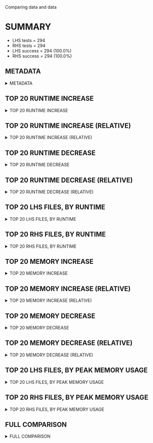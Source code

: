 Comparing data and data


# SUMMARY
- LHS tests = 294
- RHS tests = 294
- LHS success = 294  (100.0%)
- RHS success = 294  (100.0%)


## METADATA

<details><summary>METADATA</summary>

# LHS
<pre>
Ramon benchmark for Z3
-
Job description: 
Job tag: rings_with_z3-4.14.0
Runner: lev-ripper
Z3 repo: Z3Prover/z3
Z3 commit: 3c47fd96cf5645d0c42b2c819d9e9a84380aa721
Z3 branch: 
Z3 options: "-T:600 -st"
Z3 inputs: inputs/rings
Z3 commit message: bump timeout for jobs

Signed-off-by: Nikolaj Bjorner <nbjorner@microsoft.com>

</pre>
# RHS
<pre>
Ramon benchmark for Z3
-
Job description: 
Job tag: rings_with_z3-4.14.0
Runner: lev-ripper
Z3 repo: Z3Prover/z3
Z3 commit: 3c47fd96cf5645d0c42b2c819d9e9a84380aa721
Z3 branch: 
Z3 options: "-T:600 -st"
Z3 inputs: inputs/rings
Z3 commit message: bump timeout for jobs

Signed-off-by: Nikolaj Bjorner <nbjorner@microsoft.com>

</pre>
</details>


## TOP 20 RUNTIME INCREASE

<details><summary>TOP 20 RUNTIME INCREASE</summary>

|FILE                                                                                        |TIME_L     |TIME_R     |DIFF(s)    |DIFF(%)|
|-------------|-------------:|-------------:|--------------:|------------:|
|ring_2exp10_3vars_0ite_unsat.smt2                                                           |   0.036s  |   0.036s  |   0.000s  | 0.0%|
|ring_2exp10_3vars_1ite_unsat.smt2                                                           |   0.057s  |   0.057s  |   0.000s  | 0.0%|
|ring_2exp10_3vars_2ite_unsat.smt2                                                           |   0.042s  |   0.042s  |   0.000s  | 0.0%|
|ring_2exp10_4vars_0ite_unsat.smt2                                                           |   0.041s  |   0.041s  |   0.000s  | 0.0%|
|ring_2exp10_4vars_1ite_unsat.smt2                                                           |   0.935s  |   0.935s  |   0.000s  | 0.0%|
|ring_2exp10_4vars_2ite_unsat.smt2                                                           |   0.829s  |   0.829s  |   0.000s  | 0.0%|
|ring_2exp10_4vars_3ite_unsat.smt2                                                           |   0.794s  |   0.794s  |   0.000s  | 0.0%|
|ring_2exp10_5vars_0ite_unsat.smt2                                                           |   0.048s  |   0.048s  |   0.000s  | 0.0%|
|ring_2exp10_5vars_1ite_unsat.smt2                                                           | 300.888s  | 300.888s  |   0.000s  | 0.0%|
|ring_2exp10_5vars_2ite_unsat.smt2                                                           | 261.753s  | 261.753s  |   0.000s  | 0.0%|
|ring_2exp10_5vars_3ite_unsat.smt2                                                           | 599.209s  | 599.209s  |   0.000s  | 0.0%|
|ring_2exp10_5vars_4ite_unsat.smt2                                                           | 128.815s  | 128.815s  |   0.000s  | 0.0%|
|ring_2exp10_6vars_0ite_unsat.smt2                                                           |   0.046s  |   0.046s  |   0.000s  | 0.0%|
|ring_2exp10_6vars_1ite_unsat.smt2                                                           | 599.921s  | 599.921s  |   0.000s  | 0.0%|
|ring_2exp10_6vars_2ite_unsat.smt2                                                           | 599.927s  | 599.927s  |   0.000s  | 0.0%|
|ring_2exp10_6vars_3ite_unsat.smt2                                                           | 599.963s  | 599.963s  |   0.000s  | 0.0%|
|ring_2exp10_6vars_4ite_unsat.smt2                                                           | 599.733s  | 599.733s  |   0.000s  | 0.0%|
|ring_2exp10_6vars_5ite_unsat.smt2                                                           | 599.963s  | 599.963s  |   0.000s  | 0.0%|
|ring_2exp10_7vars_0ite_unsat.smt2                                                           |   0.058s  |   0.058s  |   0.000s  | 0.0%|
|ring_2exp10_7vars_1ite_unsat.smt2                                                           | 599.794s  | 599.794s  |   0.000s  | 0.0%|
</details>


## TOP 20 RUNTIME INCREASE (RELATIVE)

<details><summary>TOP 20 RUNTIME INCREASE (RELATIVE)</summary>

|FILE                                                                                        |TIME_L     |TIME_R     |DIFF(s)    |DIFF(%)|
|-------------|-------------:|-------------:|--------------:|------------:|
|ring_2exp10_3vars_0ite_unsat.smt2                                                           |   0.036s  |   0.036s  |   0.000s  | 0.0%|
|ring_2exp10_3vars_1ite_unsat.smt2                                                           |   0.057s  |   0.057s  |   0.000s  | 0.0%|
|ring_2exp10_3vars_2ite_unsat.smt2                                                           |   0.042s  |   0.042s  |   0.000s  | 0.0%|
|ring_2exp10_4vars_0ite_unsat.smt2                                                           |   0.041s  |   0.041s  |   0.000s  | 0.0%|
|ring_2exp10_4vars_1ite_unsat.smt2                                                           |   0.935s  |   0.935s  |   0.000s  | 0.0%|
|ring_2exp10_4vars_2ite_unsat.smt2                                                           |   0.829s  |   0.829s  |   0.000s  | 0.0%|
|ring_2exp10_4vars_3ite_unsat.smt2                                                           |   0.794s  |   0.794s  |   0.000s  | 0.0%|
|ring_2exp10_5vars_0ite_unsat.smt2                                                           |   0.048s  |   0.048s  |   0.000s  | 0.0%|
|ring_2exp10_5vars_1ite_unsat.smt2                                                           | 300.888s  | 300.888s  |   0.000s  | 0.0%|
|ring_2exp10_5vars_2ite_unsat.smt2                                                           | 261.753s  | 261.753s  |   0.000s  | 0.0%|
|ring_2exp10_5vars_3ite_unsat.smt2                                                           | 599.209s  | 599.209s  |   0.000s  | 0.0%|
|ring_2exp10_5vars_4ite_unsat.smt2                                                           | 128.815s  | 128.815s  |   0.000s  | 0.0%|
|ring_2exp10_6vars_0ite_unsat.smt2                                                           |   0.046s  |   0.046s  |   0.000s  | 0.0%|
|ring_2exp10_6vars_1ite_unsat.smt2                                                           | 599.921s  | 599.921s  |   0.000s  | 0.0%|
|ring_2exp10_6vars_2ite_unsat.smt2                                                           | 599.927s  | 599.927s  |   0.000s  | 0.0%|
|ring_2exp10_6vars_3ite_unsat.smt2                                                           | 599.963s  | 599.963s  |   0.000s  | 0.0%|
|ring_2exp10_6vars_4ite_unsat.smt2                                                           | 599.733s  | 599.733s  |   0.000s  | 0.0%|
|ring_2exp10_6vars_5ite_unsat.smt2                                                           | 599.963s  | 599.963s  |   0.000s  | 0.0%|
|ring_2exp10_7vars_0ite_unsat.smt2                                                           |   0.058s  |   0.058s  |   0.000s  | 0.0%|
|ring_2exp10_7vars_1ite_unsat.smt2                                                           | 599.794s  | 599.794s  |   0.000s  | 0.0%|
</details>


## TOP 20 RUNTIME DECREASE

<details><summary>TOP 20 RUNTIME DECREASE</summary>

|FILE                                                                                        |TIME_L     |TIME_R     |DIFF(s)    |DIFF(%)|
|-------------|-------------:|-------------:|--------------:|------------:|
|ring_2exp10_3vars_0ite_unsat.smt2                                                           |   0.036s  |   0.036s  |   0.000s  | 0.0%|
|ring_2exp10_3vars_1ite_unsat.smt2                                                           |   0.057s  |   0.057s  |   0.000s  | 0.0%|
|ring_2exp10_3vars_2ite_unsat.smt2                                                           |   0.042s  |   0.042s  |   0.000s  | 0.0%|
|ring_2exp10_4vars_0ite_unsat.smt2                                                           |   0.041s  |   0.041s  |   0.000s  | 0.0%|
|ring_2exp10_4vars_1ite_unsat.smt2                                                           |   0.935s  |   0.935s  |   0.000s  | 0.0%|
|ring_2exp10_4vars_2ite_unsat.smt2                                                           |   0.829s  |   0.829s  |   0.000s  | 0.0%|
|ring_2exp10_4vars_3ite_unsat.smt2                                                           |   0.794s  |   0.794s  |   0.000s  | 0.0%|
|ring_2exp10_5vars_0ite_unsat.smt2                                                           |   0.048s  |   0.048s  |   0.000s  | 0.0%|
|ring_2exp10_5vars_1ite_unsat.smt2                                                           | 300.888s  | 300.888s  |   0.000s  | 0.0%|
|ring_2exp10_5vars_2ite_unsat.smt2                                                           | 261.753s  | 261.753s  |   0.000s  | 0.0%|
|ring_2exp10_5vars_3ite_unsat.smt2                                                           | 599.209s  | 599.209s  |   0.000s  | 0.0%|
|ring_2exp10_5vars_4ite_unsat.smt2                                                           | 128.815s  | 128.815s  |   0.000s  | 0.0%|
|ring_2exp10_6vars_0ite_unsat.smt2                                                           |   0.046s  |   0.046s  |   0.000s  | 0.0%|
|ring_2exp10_6vars_1ite_unsat.smt2                                                           | 599.921s  | 599.921s  |   0.000s  | 0.0%|
|ring_2exp10_6vars_2ite_unsat.smt2                                                           | 599.927s  | 599.927s  |   0.000s  | 0.0%|
|ring_2exp10_6vars_3ite_unsat.smt2                                                           | 599.963s  | 599.963s  |   0.000s  | 0.0%|
|ring_2exp10_6vars_4ite_unsat.smt2                                                           | 599.733s  | 599.733s  |   0.000s  | 0.0%|
|ring_2exp10_6vars_5ite_unsat.smt2                                                           | 599.963s  | 599.963s  |   0.000s  | 0.0%|
|ring_2exp10_7vars_0ite_unsat.smt2                                                           |   0.058s  |   0.058s  |   0.000s  | 0.0%|
|ring_2exp10_7vars_1ite_unsat.smt2                                                           | 599.794s  | 599.794s  |   0.000s  | 0.0%|
</details>


## TOP 20 RUNTIME DECREASE (RELATIVE)

<details><summary>TOP 20 RUNTIME DECREASE (RELATIVE)</summary>

|FILE                                                                                        |TIME_L     |TIME_R     |DIFF(s)    |DIFF(%)|
|-------------|-------------:|-------------:|--------------:|------------:|
|ring_2exp10_3vars_0ite_unsat.smt2                                                           |   0.036s  |   0.036s  |   0.000s  | 0.0%|
|ring_2exp10_3vars_1ite_unsat.smt2                                                           |   0.057s  |   0.057s  |   0.000s  | 0.0%|
|ring_2exp10_3vars_2ite_unsat.smt2                                                           |   0.042s  |   0.042s  |   0.000s  | 0.0%|
|ring_2exp10_4vars_0ite_unsat.smt2                                                           |   0.041s  |   0.041s  |   0.000s  | 0.0%|
|ring_2exp10_4vars_1ite_unsat.smt2                                                           |   0.935s  |   0.935s  |   0.000s  | 0.0%|
|ring_2exp10_4vars_2ite_unsat.smt2                                                           |   0.829s  |   0.829s  |   0.000s  | 0.0%|
|ring_2exp10_4vars_3ite_unsat.smt2                                                           |   0.794s  |   0.794s  |   0.000s  | 0.0%|
|ring_2exp10_5vars_0ite_unsat.smt2                                                           |   0.048s  |   0.048s  |   0.000s  | 0.0%|
|ring_2exp10_5vars_1ite_unsat.smt2                                                           | 300.888s  | 300.888s  |   0.000s  | 0.0%|
|ring_2exp10_5vars_2ite_unsat.smt2                                                           | 261.753s  | 261.753s  |   0.000s  | 0.0%|
|ring_2exp10_5vars_3ite_unsat.smt2                                                           | 599.209s  | 599.209s  |   0.000s  | 0.0%|
|ring_2exp10_5vars_4ite_unsat.smt2                                                           | 128.815s  | 128.815s  |   0.000s  | 0.0%|
|ring_2exp10_6vars_0ite_unsat.smt2                                                           |   0.046s  |   0.046s  |   0.000s  | 0.0%|
|ring_2exp10_6vars_1ite_unsat.smt2                                                           | 599.921s  | 599.921s  |   0.000s  | 0.0%|
|ring_2exp10_6vars_2ite_unsat.smt2                                                           | 599.927s  | 599.927s  |   0.000s  | 0.0%|
|ring_2exp10_6vars_3ite_unsat.smt2                                                           | 599.963s  | 599.963s  |   0.000s  | 0.0%|
|ring_2exp10_6vars_4ite_unsat.smt2                                                           | 599.733s  | 599.733s  |   0.000s  | 0.0%|
|ring_2exp10_6vars_5ite_unsat.smt2                                                           | 599.963s  | 599.963s  |   0.000s  | 0.0%|
|ring_2exp10_7vars_0ite_unsat.smt2                                                           |   0.058s  |   0.058s  |   0.000s  | 0.0%|
|ring_2exp10_7vars_1ite_unsat.smt2                                                           | 599.794s  | 599.794s  |   0.000s  | 0.0%|
</details>


## TOP 20 LHS FILES, BY RUNTIME

<details><summary>TOP 20 LHS FILES, BY RUNTIME</summary>

|FILE                                                                                       |TIME     |MEM        |
|------------|----------:|---------:|
|ring_2exp8_7vars_1ite_unsat.smt2                                                           | 599.971s |42.344MiB|
|ring_2exp10_7vars_5ite_unsat.smt2                                                          | 599.967s |47.148MiB|
|ring_2exp12_9vars_4ite_unsat.smt2                                                          | 599.967s |47.52MiB|
|ring_2exp8_6vars_2ite_unsat.smt2                                                           | 599.965s |44.172MiB|
|ring_2exp4_8vars_4ite_unsat.smt2                                                           | 599.964s |38.816MiB|
|ring_2exp8_8vars_7ite_unsat.smt2                                                           | 599.964s |42.708MiB|
|ring_2exp16_9vars_3ite_unsat.smt2                                                          | 599.964s |50.276MiB|
|ring_2exp10_6vars_5ite_unsat.smt2                                                          | 599.963s |42.964MiB|
|ring_2exp8_9vars_7ite_unsat.smt2                                                           | 599.963s |47.216MiB|
|ring_2exp16_7vars_1ite_unsat.smt2                                                          | 599.963s |45.708MiB|
|ring_2exp10_6vars_3ite_unsat.smt2                                                          | 599.963s |44.844MiB|
|ring_2exp16_8vars_2ite_unsat.smt2                                                          | 599.962s |47.916MiB|
|ring_2exp6_9vars_1ite_unsat.smt2                                                           | 599.961s |48.276MiB|
|ring_2exp12_7vars_2ite_unsat.smt2                                                          | 599.961s |45.212MiB|
|ring_2exp6_9vars_3ite_unsat.smt2                                                           | 599.961s |43.912MiB|
|ring_2exp12_7vars_4ite_unsat.smt2                                                          | 599.960s |41.668MiB|
|ring_2exp12_8vars_2ite_unsat.smt2                                                          | 599.959s |49.76MiB|
|ring_2exp12_7vars_5ite_unsat.smt2                                                          | 599.958s |42.432MiB|
|ring_2exp12_9vars_3ite_unsat.smt2                                                          | 599.958s |50.5MiB|
|ring_2exp12_9vars_7ite_unsat.smt2                                                          | 599.958s |45.66MiB|
</details>


## TOP 20 RHS FILES, BY RUNTIME

<details><summary>TOP 20 RHS FILES, BY RUNTIME</summary>

|FILE                                                                                       |TIME     |MEM        |
|------------|----------:|---------:|
|ring_2exp8_7vars_1ite_unsat.smt2                                                           | 599.971s |42.344MiB|
|ring_2exp10_7vars_5ite_unsat.smt2                                                          | 599.967s |47.148MiB|
|ring_2exp12_9vars_4ite_unsat.smt2                                                          | 599.967s |47.52MiB|
|ring_2exp8_6vars_2ite_unsat.smt2                                                           | 599.965s |44.172MiB|
|ring_2exp4_8vars_4ite_unsat.smt2                                                           | 599.964s |38.816MiB|
|ring_2exp8_8vars_7ite_unsat.smt2                                                           | 599.964s |42.708MiB|
|ring_2exp16_9vars_3ite_unsat.smt2                                                          | 599.964s |50.276MiB|
|ring_2exp10_6vars_5ite_unsat.smt2                                                          | 599.963s |42.964MiB|
|ring_2exp8_9vars_7ite_unsat.smt2                                                           | 599.963s |47.216MiB|
|ring_2exp16_7vars_1ite_unsat.smt2                                                          | 599.963s |45.708MiB|
|ring_2exp10_6vars_3ite_unsat.smt2                                                          | 599.963s |44.844MiB|
|ring_2exp16_8vars_2ite_unsat.smt2                                                          | 599.962s |47.916MiB|
|ring_2exp6_9vars_1ite_unsat.smt2                                                           | 599.961s |48.276MiB|
|ring_2exp12_7vars_2ite_unsat.smt2                                                          | 599.961s |45.212MiB|
|ring_2exp6_9vars_3ite_unsat.smt2                                                           | 599.961s |43.912MiB|
|ring_2exp12_7vars_4ite_unsat.smt2                                                          | 599.960s |41.668MiB|
|ring_2exp12_8vars_2ite_unsat.smt2                                                          | 599.959s |49.76MiB|
|ring_2exp12_7vars_5ite_unsat.smt2                                                          | 599.958s |42.432MiB|
|ring_2exp12_9vars_3ite_unsat.smt2                                                          | 599.958s |50.5MiB|
|ring_2exp12_9vars_7ite_unsat.smt2                                                          | 599.958s |45.66MiB|
</details>


## TOP 20 MEMORY INCREASE

<details><summary>TOP 20 MEMORY INCREASE</summary>

|FILE                                                                                        |MEM_L         |MEM_R         |DIFF            |DIFF(%)|
|-------------|-------------:|-------------:|--------------:|------------:|
|ring_2exp10_3vars_0ite_unsat.smt2                                                           |20.512MiB|20.512MiB|0B| 0.0%|
|ring_2exp10_3vars_1ite_unsat.smt2                                                           |20.328MiB|20.328MiB|0B| 0.0%|
|ring_2exp10_3vars_2ite_unsat.smt2                                                           |20.3MiB|20.3MiB|0B| 0.0%|
|ring_2exp10_4vars_0ite_unsat.smt2                                                           |20.516MiB|20.516MiB|0B| 0.0%|
|ring_2exp10_4vars_1ite_unsat.smt2                                                           |20.988MiB|20.988MiB|0B| 0.0%|
|ring_2exp10_4vars_2ite_unsat.smt2                                                           |20.964MiB|20.964MiB|0B| 0.0%|
|ring_2exp10_4vars_3ite_unsat.smt2                                                           |20.944MiB|20.944MiB|0B| 0.0%|
|ring_2exp10_5vars_0ite_unsat.smt2                                                           |20.524MiB|20.524MiB|0B| 0.0%|
|ring_2exp10_5vars_1ite_unsat.smt2                                                           |32.332MiB|32.332MiB|0B| 0.0%|
|ring_2exp10_5vars_2ite_unsat.smt2                                                           |34.368MiB|34.368MiB|0B| 0.0%|
|ring_2exp10_5vars_3ite_unsat.smt2                                                           |34.972MiB|34.972MiB|0B| 0.0%|
|ring_2exp10_5vars_4ite_unsat.smt2                                                           |29.572MiB|29.572MiB|0B| 0.0%|
|ring_2exp10_6vars_0ite_unsat.smt2                                                           |20.596MiB|20.596MiB|0B| 0.0%|
|ring_2exp10_6vars_1ite_unsat.smt2                                                           |39.248MiB|39.248MiB|0B| 0.0%|
|ring_2exp10_6vars_2ite_unsat.smt2                                                           |42.756MiB|42.756MiB|0B| 0.0%|
|ring_2exp10_6vars_3ite_unsat.smt2                                                           |44.844MiB|44.844MiB|0B| 0.0%|
|ring_2exp10_6vars_4ite_unsat.smt2                                                           |39.348MiB|39.348MiB|0B| 0.0%|
|ring_2exp10_6vars_5ite_unsat.smt2                                                           |42.964MiB|42.964MiB|0B| 0.0%|
|ring_2exp10_7vars_0ite_unsat.smt2                                                           |20.708MiB|20.708MiB|0B| 0.0%|
|ring_2exp10_7vars_1ite_unsat.smt2                                                           |41.372MiB|41.372MiB|0B| 0.0%|
</details>


## TOP 20 MEMORY INCREASE (RELATIVE)

<details><summary>TOP 20 MEMORY INCREASE (RELATIVE)</summary>

|FILE                                                                                        |MEM_L         |MEM_R         |DIFF            |DIFF(%)|
|-------------|-------------:|-------------:|--------------:|------------:|
|ring_2exp10_3vars_0ite_unsat.smt2                                                           |20.512MiB|20.512MiB|0B| 0.0%|
|ring_2exp10_3vars_1ite_unsat.smt2                                                           |20.328MiB|20.328MiB|0B| 0.0%|
|ring_2exp10_3vars_2ite_unsat.smt2                                                           |20.3MiB|20.3MiB|0B| 0.0%|
|ring_2exp10_4vars_0ite_unsat.smt2                                                           |20.516MiB|20.516MiB|0B| 0.0%|
|ring_2exp10_4vars_1ite_unsat.smt2                                                           |20.988MiB|20.988MiB|0B| 0.0%|
|ring_2exp10_4vars_2ite_unsat.smt2                                                           |20.964MiB|20.964MiB|0B| 0.0%|
|ring_2exp10_4vars_3ite_unsat.smt2                                                           |20.944MiB|20.944MiB|0B| 0.0%|
|ring_2exp10_5vars_0ite_unsat.smt2                                                           |20.524MiB|20.524MiB|0B| 0.0%|
|ring_2exp10_5vars_1ite_unsat.smt2                                                           |32.332MiB|32.332MiB|0B| 0.0%|
|ring_2exp10_5vars_2ite_unsat.smt2                                                           |34.368MiB|34.368MiB|0B| 0.0%|
|ring_2exp10_5vars_3ite_unsat.smt2                                                           |34.972MiB|34.972MiB|0B| 0.0%|
|ring_2exp10_5vars_4ite_unsat.smt2                                                           |29.572MiB|29.572MiB|0B| 0.0%|
|ring_2exp10_6vars_0ite_unsat.smt2                                                           |20.596MiB|20.596MiB|0B| 0.0%|
|ring_2exp10_6vars_1ite_unsat.smt2                                                           |39.248MiB|39.248MiB|0B| 0.0%|
|ring_2exp10_6vars_2ite_unsat.smt2                                                           |42.756MiB|42.756MiB|0B| 0.0%|
|ring_2exp10_6vars_3ite_unsat.smt2                                                           |44.844MiB|44.844MiB|0B| 0.0%|
|ring_2exp10_6vars_4ite_unsat.smt2                                                           |39.348MiB|39.348MiB|0B| 0.0%|
|ring_2exp10_6vars_5ite_unsat.smt2                                                           |42.964MiB|42.964MiB|0B| 0.0%|
|ring_2exp10_7vars_0ite_unsat.smt2                                                           |20.708MiB|20.708MiB|0B| 0.0%|
|ring_2exp10_7vars_1ite_unsat.smt2                                                           |41.372MiB|41.372MiB|0B| 0.0%|
</details>


## TOP 20 MEMORY DECREASE

<details><summary>TOP 20 MEMORY DECREASE</summary>

|FILE                                                                                        |MEM_L         |MEM_R         |DIFF            |DIFF(%)|
|-------------|-------------:|-------------:|--------------:|------------:|
|ring_2exp10_3vars_0ite_unsat.smt2                                                           |20.512MiB|20.512MiB|0B| 0.0%|
|ring_2exp10_3vars_1ite_unsat.smt2                                                           |20.328MiB|20.328MiB|0B| 0.0%|
|ring_2exp10_3vars_2ite_unsat.smt2                                                           |20.3MiB|20.3MiB|0B| 0.0%|
|ring_2exp10_4vars_0ite_unsat.smt2                                                           |20.516MiB|20.516MiB|0B| 0.0%|
|ring_2exp10_4vars_1ite_unsat.smt2                                                           |20.988MiB|20.988MiB|0B| 0.0%|
|ring_2exp10_4vars_2ite_unsat.smt2                                                           |20.964MiB|20.964MiB|0B| 0.0%|
|ring_2exp10_4vars_3ite_unsat.smt2                                                           |20.944MiB|20.944MiB|0B| 0.0%|
|ring_2exp10_5vars_0ite_unsat.smt2                                                           |20.524MiB|20.524MiB|0B| 0.0%|
|ring_2exp10_5vars_1ite_unsat.smt2                                                           |32.332MiB|32.332MiB|0B| 0.0%|
|ring_2exp10_5vars_2ite_unsat.smt2                                                           |34.368MiB|34.368MiB|0B| 0.0%|
|ring_2exp10_5vars_3ite_unsat.smt2                                                           |34.972MiB|34.972MiB|0B| 0.0%|
|ring_2exp10_5vars_4ite_unsat.smt2                                                           |29.572MiB|29.572MiB|0B| 0.0%|
|ring_2exp10_6vars_0ite_unsat.smt2                                                           |20.596MiB|20.596MiB|0B| 0.0%|
|ring_2exp10_6vars_1ite_unsat.smt2                                                           |39.248MiB|39.248MiB|0B| 0.0%|
|ring_2exp10_6vars_2ite_unsat.smt2                                                           |42.756MiB|42.756MiB|0B| 0.0%|
|ring_2exp10_6vars_3ite_unsat.smt2                                                           |44.844MiB|44.844MiB|0B| 0.0%|
|ring_2exp10_6vars_4ite_unsat.smt2                                                           |39.348MiB|39.348MiB|0B| 0.0%|
|ring_2exp10_6vars_5ite_unsat.smt2                                                           |42.964MiB|42.964MiB|0B| 0.0%|
|ring_2exp10_7vars_0ite_unsat.smt2                                                           |20.708MiB|20.708MiB|0B| 0.0%|
|ring_2exp10_7vars_1ite_unsat.smt2                                                           |41.372MiB|41.372MiB|0B| 0.0%|
</details>


## TOP 20 MEMORY DECREASE (RELATIVE)

<details><summary>TOP 20 MEMORY DECREASE (RELATIVE)</summary>

|FILE                                                                                        |MEM_L         |MEM_R         |DIFF            |DIFF(%)|
|-------------|-------------:|-------------:|--------------:|------------:|
|ring_2exp10_3vars_0ite_unsat.smt2                                                           |20.512MiB|20.512MiB|0B| 0.0%|
|ring_2exp10_3vars_1ite_unsat.smt2                                                           |20.328MiB|20.328MiB|0B| 0.0%|
|ring_2exp10_3vars_2ite_unsat.smt2                                                           |20.3MiB|20.3MiB|0B| 0.0%|
|ring_2exp10_4vars_0ite_unsat.smt2                                                           |20.516MiB|20.516MiB|0B| 0.0%|
|ring_2exp10_4vars_1ite_unsat.smt2                                                           |20.988MiB|20.988MiB|0B| 0.0%|
|ring_2exp10_4vars_2ite_unsat.smt2                                                           |20.964MiB|20.964MiB|0B| 0.0%|
|ring_2exp10_4vars_3ite_unsat.smt2                                                           |20.944MiB|20.944MiB|0B| 0.0%|
|ring_2exp10_5vars_0ite_unsat.smt2                                                           |20.524MiB|20.524MiB|0B| 0.0%|
|ring_2exp10_5vars_1ite_unsat.smt2                                                           |32.332MiB|32.332MiB|0B| 0.0%|
|ring_2exp10_5vars_2ite_unsat.smt2                                                           |34.368MiB|34.368MiB|0B| 0.0%|
|ring_2exp10_5vars_3ite_unsat.smt2                                                           |34.972MiB|34.972MiB|0B| 0.0%|
|ring_2exp10_5vars_4ite_unsat.smt2                                                           |29.572MiB|29.572MiB|0B| 0.0%|
|ring_2exp10_6vars_0ite_unsat.smt2                                                           |20.596MiB|20.596MiB|0B| 0.0%|
|ring_2exp10_6vars_1ite_unsat.smt2                                                           |39.248MiB|39.248MiB|0B| 0.0%|
|ring_2exp10_6vars_2ite_unsat.smt2                                                           |42.756MiB|42.756MiB|0B| 0.0%|
|ring_2exp10_6vars_3ite_unsat.smt2                                                           |44.844MiB|44.844MiB|0B| 0.0%|
|ring_2exp10_6vars_4ite_unsat.smt2                                                           |39.348MiB|39.348MiB|0B| 0.0%|
|ring_2exp10_6vars_5ite_unsat.smt2                                                           |42.964MiB|42.964MiB|0B| 0.0%|
|ring_2exp10_7vars_0ite_unsat.smt2                                                           |20.708MiB|20.708MiB|0B| 0.0%|
|ring_2exp10_7vars_1ite_unsat.smt2                                                           |41.372MiB|41.372MiB|0B| 0.0%|
</details>


## TOP 20 LHS FILES, BY PEAK MEMORY USAGE

<details><summary>TOP 20 LHS FILES, BY PEAK MEMORY USAGE</summary>

|FILE                                                                                       |TIME     |MEM        |
|------------|----------:|---------:|
|ring_2exp16_8vars_1ite_unsat.smt2                                                          | 599.940s |52.708MiB|
|ring_2exp12_9vars_3ite_unsat.smt2                                                          | 599.958s |50.5MiB|
|ring_2exp16_9vars_3ite_unsat.smt2                                                          | 599.964s |50.276MiB|
|ring_2exp8_9vars_3ite_unsat.smt2                                                           | 599.944s |50.16MiB|
|ring_2exp12_9vars_6ite_unsat.smt2                                                          | 599.945s |49.796MiB|
|ring_2exp10_9vars_7ite_unsat.smt2                                                          | 599.956s |49.764MiB|
|ring_2exp12_8vars_2ite_unsat.smt2                                                          | 599.959s |49.76MiB|
|ring_2exp16_9vars_2ite_unsat.smt2                                                          | 599.868s |49.456MiB|
|ring_2exp8_9vars_6ite_unsat.smt2                                                           | 599.947s |49.308MiB|
|ring_2exp6_9vars_1ite_unsat.smt2                                                           | 599.961s |48.276MiB|
|ring_2exp16_8vars_2ite_unsat.smt2                                                          | 599.962s |47.916MiB|
|ring_2exp12_9vars_4ite_unsat.smt2                                                          | 599.967s |47.52MiB|
|ring_2exp14_9vars_6ite_unsat.smt2                                                          | 599.952s |47.392MiB|
|ring_2exp12_9vars_1ite_unsat.smt2                                                          | 599.700s |47.3MiB|
|ring_2exp8_9vars_7ite_unsat.smt2                                                           | 599.963s |47.216MiB|
|ring_2exp10_7vars_5ite_unsat.smt2                                                          | 599.967s |47.148MiB|
|ring_2exp12_9vars_2ite_unsat.smt2                                                          | 599.858s |46.74MiB|
|ring_2exp14_9vars_1ite_unsat.smt2                                                          | 599.958s |46.648MiB|
|ring_2exp8_8vars_2ite_unsat.smt2                                                           | 599.937s |46.324MiB|
|ring_2exp14_8vars_7ite_unsat.smt2                                                          | 599.946s |45.912MiB|
</details>


## TOP 20 RHS FILES, BY PEAK MEMORY USAGE

<details><summary>TOP 20 RHS FILES, BY PEAK MEMORY USAGE</summary>

|FILE                                                                                       |TIME     |MEM        |
|------------|----------:|---------:|
|ring_2exp16_8vars_1ite_unsat.smt2                                                          | 599.940s |52.708MiB|
|ring_2exp12_9vars_3ite_unsat.smt2                                                          | 599.958s |50.5MiB|
|ring_2exp16_9vars_3ite_unsat.smt2                                                          | 599.964s |50.276MiB|
|ring_2exp8_9vars_3ite_unsat.smt2                                                           | 599.944s |50.16MiB|
|ring_2exp12_9vars_6ite_unsat.smt2                                                          | 599.945s |49.796MiB|
|ring_2exp10_9vars_7ite_unsat.smt2                                                          | 599.956s |49.764MiB|
|ring_2exp12_8vars_2ite_unsat.smt2                                                          | 599.959s |49.76MiB|
|ring_2exp16_9vars_2ite_unsat.smt2                                                          | 599.868s |49.456MiB|
|ring_2exp8_9vars_6ite_unsat.smt2                                                           | 599.947s |49.308MiB|
|ring_2exp6_9vars_1ite_unsat.smt2                                                           | 599.961s |48.276MiB|
|ring_2exp16_8vars_2ite_unsat.smt2                                                          | 599.962s |47.916MiB|
|ring_2exp12_9vars_4ite_unsat.smt2                                                          | 599.967s |47.52MiB|
|ring_2exp14_9vars_6ite_unsat.smt2                                                          | 599.952s |47.392MiB|
|ring_2exp12_9vars_1ite_unsat.smt2                                                          | 599.700s |47.3MiB|
|ring_2exp8_9vars_7ite_unsat.smt2                                                           | 599.963s |47.216MiB|
|ring_2exp10_7vars_5ite_unsat.smt2                                                          | 599.967s |47.148MiB|
|ring_2exp12_9vars_2ite_unsat.smt2                                                          | 599.858s |46.74MiB|
|ring_2exp14_9vars_1ite_unsat.smt2                                                          | 599.958s |46.648MiB|
|ring_2exp8_8vars_2ite_unsat.smt2                                                           | 599.937s |46.324MiB|
|ring_2exp14_8vars_7ite_unsat.smt2                                                          | 599.946s |45.912MiB|
</details>


## FULL COMPARISON

<details><summary>FULL COMPARISON</summary>

|FILE                                                                                        |TIME_L     |TIME_R     |DIFF(s)    |DIFF(%)|
|-------------|-------------:|-------------:|--------------:|------------:|
|ring_2exp10_3vars_0ite_unsat.smt2                                                           |   0.036s  |   0.036s  |   0.000s  | 0.0%|
|ring_2exp10_3vars_1ite_unsat.smt2                                                           |   0.057s  |   0.057s  |   0.000s  | 0.0%|
|ring_2exp10_3vars_2ite_unsat.smt2                                                           |   0.042s  |   0.042s  |   0.000s  | 0.0%|
|ring_2exp10_4vars_0ite_unsat.smt2                                                           |   0.041s  |   0.041s  |   0.000s  | 0.0%|
|ring_2exp10_4vars_1ite_unsat.smt2                                                           |   0.935s  |   0.935s  |   0.000s  | 0.0%|
|ring_2exp10_4vars_2ite_unsat.smt2                                                           |   0.829s  |   0.829s  |   0.000s  | 0.0%|
|ring_2exp10_4vars_3ite_unsat.smt2                                                           |   0.794s  |   0.794s  |   0.000s  | 0.0%|
|ring_2exp10_5vars_0ite_unsat.smt2                                                           |   0.048s  |   0.048s  |   0.000s  | 0.0%|
|ring_2exp10_5vars_1ite_unsat.smt2                                                           | 300.888s  | 300.888s  |   0.000s  | 0.0%|
|ring_2exp10_5vars_2ite_unsat.smt2                                                           | 261.753s  | 261.753s  |   0.000s  | 0.0%|
|ring_2exp10_5vars_3ite_unsat.smt2                                                           | 599.209s  | 599.209s  |   0.000s  | 0.0%|
|ring_2exp10_5vars_4ite_unsat.smt2                                                           | 128.815s  | 128.815s  |   0.000s  | 0.0%|
|ring_2exp10_6vars_0ite_unsat.smt2                                                           |   0.046s  |   0.046s  |   0.000s  | 0.0%|
|ring_2exp10_6vars_1ite_unsat.smt2                                                           | 599.921s  | 599.921s  |   0.000s  | 0.0%|
|ring_2exp10_6vars_2ite_unsat.smt2                                                           | 599.927s  | 599.927s  |   0.000s  | 0.0%|
|ring_2exp10_6vars_3ite_unsat.smt2                                                           | 599.963s  | 599.963s  |   0.000s  | 0.0%|
|ring_2exp10_6vars_4ite_unsat.smt2                                                           | 599.733s  | 599.733s  |   0.000s  | 0.0%|
|ring_2exp10_6vars_5ite_unsat.smt2                                                           | 599.963s  | 599.963s  |   0.000s  | 0.0%|
|ring_2exp10_7vars_0ite_unsat.smt2                                                           |   0.058s  |   0.058s  |   0.000s  | 0.0%|
|ring_2exp10_7vars_1ite_unsat.smt2                                                           | 599.794s  | 599.794s  |   0.000s  | 0.0%|
|ring_2exp10_7vars_2ite_unsat.smt2                                                           | 599.919s  | 599.919s  |   0.000s  | 0.0%|
|ring_2exp10_7vars_3ite_unsat.smt2                                                           | 599.751s  | 599.751s  |   0.000s  | 0.0%|
|ring_2exp10_7vars_4ite_unsat.smt2                                                           | 599.737s  | 599.737s  |   0.000s  | 0.0%|
|ring_2exp10_7vars_5ite_unsat.smt2                                                           | 599.967s  | 599.967s  |   0.000s  | 0.0%|
|ring_2exp10_7vars_6ite_unsat.smt2                                                           | 599.956s  | 599.956s  |   0.000s  | 0.0%|
|ring_2exp10_8vars_0ite_unsat.smt2                                                           |   0.045s  |   0.045s  |   0.000s  | 0.0%|
|ring_2exp10_8vars_1ite_unsat.smt2                                                           | 599.800s  | 599.800s  |   0.000s  | 0.0%|
|ring_2exp10_8vars_2ite_unsat.smt2                                                           | 599.824s  | 599.824s  |   0.000s  | 0.0%|
|ring_2exp10_8vars_3ite_unsat.smt2                                                           | 599.934s  | 599.934s  |   0.000s  | 0.0%|
|ring_2exp10_8vars_4ite_unsat.smt2                                                           | 599.614s  | 599.614s  |   0.000s  | 0.0%|
|ring_2exp10_8vars_5ite_unsat.smt2                                                           | 599.950s  | 599.950s  |   0.000s  | 0.0%|
|ring_2exp10_8vars_6ite_unsat.smt2                                                           | 599.740s  | 599.740s  |   0.000s  | 0.0%|
|ring_2exp10_8vars_7ite_unsat.smt2                                                           | 599.713s  | 599.713s  |   0.000s  | 0.0%|
|ring_2exp10_9vars_0ite_unsat.smt2                                                           |   0.047s  |   0.047s  |   0.000s  | 0.0%|
|ring_2exp10_9vars_1ite_unsat.smt2                                                           | 599.249s  | 599.249s  |   0.000s  | 0.0%|
|ring_2exp10_9vars_2ite_unsat.smt2                                                           | 599.879s  | 599.879s  |   0.000s  | 0.0%|
|ring_2exp10_9vars_3ite_unsat.smt2                                                           | 599.781s  | 599.781s  |   0.000s  | 0.0%|
|ring_2exp10_9vars_4ite_unsat.smt2                                                           | 599.790s  | 599.790s  |   0.000s  | 0.0%|
|ring_2exp10_9vars_5ite_unsat.smt2                                                           | 599.885s  | 599.885s  |   0.000s  | 0.0%|
|ring_2exp10_9vars_6ite_unsat.smt2                                                           | 599.906s  | 599.906s  |   0.000s  | 0.0%|
|ring_2exp10_9vars_7ite_unsat.smt2                                                           | 599.956s  | 599.956s  |   0.000s  | 0.0%|
|ring_2exp10_9vars_8ite_unsat.smt2                                                           | 599.926s  | 599.926s  |   0.000s  | 0.0%|
|ring_2exp12_3vars_0ite_unsat.smt2                                                           |   0.051s  |   0.051s  |   0.000s  | 0.0%|
|ring_2exp12_3vars_1ite_unsat.smt2                                                           |   0.065s  |   0.065s  |   0.000s  | 0.0%|
|ring_2exp12_3vars_2ite_unsat.smt2                                                           |   0.041s  |   0.041s  |   0.000s  | 0.0%|
|ring_2exp12_4vars_0ite_unsat.smt2                                                           |   0.032s  |   0.032s  |   0.000s  | 0.0%|
|ring_2exp12_4vars_1ite_unsat.smt2                                                           |   0.940s  |   0.940s  |   0.000s  | 0.0%|
|ring_2exp12_4vars_2ite_unsat.smt2                                                           |   0.919s  |   0.919s  |   0.000s  | 0.0%|
|ring_2exp12_4vars_3ite_unsat.smt2                                                           |   0.799s  |   0.799s  |   0.000s  | 0.0%|
|ring_2exp12_5vars_0ite_unsat.smt2                                                           |   0.049s  |   0.049s  |   0.000s  | 0.0%|
|ring_2exp12_5vars_1ite_unsat.smt2                                                           | 273.655s  | 273.655s  |   0.000s  | 0.0%|
|ring_2exp12_5vars_2ite_unsat.smt2                                                           | 545.965s  | 545.965s  |   0.000s  | 0.0%|
|ring_2exp12_5vars_3ite_unsat.smt2                                                           | 231.750s  | 231.750s  |   0.000s  | 0.0%|
|ring_2exp12_5vars_4ite_unsat.smt2                                                           | 121.323s  | 121.323s  |   0.000s  | 0.0%|
|ring_2exp12_6vars_0ite_unsat.smt2                                                           |   0.045s  |   0.045s  |   0.000s  | 0.0%|
|ring_2exp12_6vars_1ite_unsat.smt2                                                           | 599.630s  | 599.630s  |   0.000s  | 0.0%|
|ring_2exp12_6vars_2ite_unsat.smt2                                                           | 599.922s  | 599.922s  |   0.000s  | 0.0%|
|ring_2exp12_6vars_3ite_unsat.smt2                                                           | 599.637s  | 599.637s  |   0.000s  | 0.0%|
|ring_2exp12_6vars_4ite_unsat.smt2                                                           | 599.326s  | 599.326s  |   0.000s  | 0.0%|
|ring_2exp12_6vars_5ite_unsat.smt2                                                           | 599.816s  | 599.816s  |   0.000s  | 0.0%|
|ring_2exp12_7vars_0ite_unsat.smt2                                                           |   0.034s  |   0.034s  |   0.000s  | 0.0%|
|ring_2exp12_7vars_1ite_unsat.smt2                                                           | 599.590s  | 599.590s  |   0.000s  | 0.0%|
|ring_2exp12_7vars_2ite_unsat.smt2                                                           | 599.961s  | 599.961s  |   0.000s  | 0.0%|
|ring_2exp12_7vars_3ite_unsat.smt2                                                           | 599.897s  | 599.897s  |   0.000s  | 0.0%|
|ring_2exp12_7vars_4ite_unsat.smt2                                                           | 599.960s  | 599.960s  |   0.000s  | 0.0%|
|ring_2exp12_7vars_5ite_unsat.smt2                                                           | 599.958s  | 599.958s  |   0.000s  | 0.0%|
|ring_2exp12_7vars_6ite_unsat.smt2                                                           | 599.111s  | 599.111s  |   0.000s  | 0.0%|
|ring_2exp12_8vars_0ite_unsat.smt2                                                           |   0.049s  |   0.049s  |   0.000s  | 0.0%|
|ring_2exp12_8vars_1ite_unsat.smt2                                                           | 599.870s  | 599.870s  |   0.000s  | 0.0%|
|ring_2exp12_8vars_2ite_unsat.smt2                                                           | 599.959s  | 599.959s  |   0.000s  | 0.0%|
|ring_2exp12_8vars_3ite_unsat.smt2                                                           | 599.888s  | 599.888s  |   0.000s  | 0.0%|
|ring_2exp12_8vars_4ite_unsat.smt2                                                           | 599.778s  | 599.778s  |   0.000s  | 0.0%|
|ring_2exp12_8vars_5ite_unsat.smt2                                                           | 599.317s  | 599.317s  |   0.000s  | 0.0%|
|ring_2exp12_8vars_6ite_unsat.smt2                                                           | 599.675s  | 599.675s  |   0.000s  | 0.0%|
|ring_2exp12_8vars_7ite_unsat.smt2                                                           | 599.497s  | 599.497s  |   0.000s  | 0.0%|
|ring_2exp12_9vars_0ite_unsat.smt2                                                           |   0.050s  |   0.050s  |   0.000s  | 0.0%|
|ring_2exp12_9vars_1ite_unsat.smt2                                                           | 599.700s  | 599.700s  |   0.000s  | 0.0%|
|ring_2exp12_9vars_2ite_unsat.smt2                                                           | 599.858s  | 599.858s  |   0.000s  | 0.0%|
|ring_2exp12_9vars_3ite_unsat.smt2                                                           | 599.958s  | 599.958s  |   0.000s  | 0.0%|
|ring_2exp12_9vars_4ite_unsat.smt2                                                           | 599.967s  | 599.967s  |   0.000s  | 0.0%|
|ring_2exp12_9vars_5ite_unsat.smt2                                                           | 599.694s  | 599.694s  |   0.000s  | 0.0%|
|ring_2exp12_9vars_6ite_unsat.smt2                                                           | 599.945s  | 599.945s  |   0.000s  | 0.0%|
|ring_2exp12_9vars_7ite_unsat.smt2                                                           | 599.958s  | 599.958s  |   0.000s  | 0.0%|
|ring_2exp12_9vars_8ite_unsat.smt2                                                           | 599.900s  | 599.900s  |   0.000s  | 0.0%|
|ring_2exp14_3vars_0ite_unsat.smt2                                                           |   0.053s  |   0.053s  |   0.000s  | 0.0%|
|ring_2exp14_3vars_1ite_unsat.smt2                                                           |   0.057s  |   0.057s  |   0.000s  | 0.0%|
|ring_2exp14_3vars_2ite_unsat.smt2                                                           |   0.048s  |   0.048s  |   0.000s  | 0.0%|
|ring_2exp14_4vars_0ite_unsat.smt2                                                           |   0.035s  |   0.035s  |   0.000s  | 0.0%|
|ring_2exp14_4vars_1ite_unsat.smt2                                                           |   0.740s  |   0.740s  |   0.000s  | 0.0%|
|ring_2exp14_4vars_2ite_unsat.smt2                                                           |   0.876s  |   0.876s  |   0.000s  | 0.0%|
|ring_2exp14_4vars_3ite_unsat.smt2                                                           |   0.673s  |   0.673s  |   0.000s  | 0.0%|
|ring_2exp14_5vars_0ite_unsat.smt2                                                           |   0.037s  |   0.037s  |   0.000s  | 0.0%|
|ring_2exp14_5vars_1ite_unsat.smt2                                                           | 356.127s  | 356.127s  |   0.000s  | 0.0%|
|ring_2exp14_5vars_2ite_unsat.smt2                                                           | 227.846s  | 227.846s  |   0.000s  | 0.0%|
|ring_2exp14_5vars_3ite_unsat.smt2                                                           | 129.374s  | 129.374s  |   0.000s  | 0.0%|
|ring_2exp14_5vars_4ite_unsat.smt2                                                           | 113.384s  | 113.384s  |   0.000s  | 0.0%|
|ring_2exp14_6vars_0ite_unsat.smt2                                                           |   0.044s  |   0.044s  |   0.000s  | 0.0%|
|ring_2exp14_6vars_1ite_unsat.smt2                                                           | 599.774s  | 599.774s  |   0.000s  | 0.0%|
|ring_2exp14_6vars_2ite_unsat.smt2                                                           | 599.494s  | 599.494s  |   0.000s  | 0.0%|
|ring_2exp14_6vars_3ite_unsat.smt2                                                           | 599.913s  | 599.913s  |   0.000s  | 0.0%|
|ring_2exp14_6vars_4ite_unsat.smt2                                                           | 599.927s  | 599.927s  |   0.000s  | 0.0%|
|ring_2exp14_6vars_5ite_unsat.smt2                                                           | 599.676s  | 599.676s  |   0.000s  | 0.0%|
|ring_2exp14_7vars_0ite_unsat.smt2                                                           |   0.040s  |   0.040s  |   0.000s  | 0.0%|
|ring_2exp14_7vars_1ite_unsat.smt2                                                           | 599.780s  | 599.780s  |   0.000s  | 0.0%|
|ring_2exp14_7vars_2ite_unsat.smt2                                                           | 599.938s  | 599.938s  |   0.000s  | 0.0%|
|ring_2exp14_7vars_3ite_unsat.smt2                                                           | 599.883s  | 599.883s  |   0.000s  | 0.0%|
|ring_2exp14_7vars_4ite_unsat.smt2                                                           | 599.730s  | 599.730s  |   0.000s  | 0.0%|
|ring_2exp14_7vars_5ite_unsat.smt2                                                           | 599.808s  | 599.808s  |   0.000s  | 0.0%|
|ring_2exp14_7vars_6ite_unsat.smt2                                                           | 599.691s  | 599.691s  |   0.000s  | 0.0%|
|ring_2exp14_8vars_0ite_unsat.smt2                                                           |   0.044s  |   0.044s  |   0.000s  | 0.0%|
|ring_2exp14_8vars_1ite_unsat.smt2                                                           | 599.863s  | 599.863s  |   0.000s  | 0.0%|
|ring_2exp14_8vars_2ite_unsat.smt2                                                           | 599.643s  | 599.643s  |   0.000s  | 0.0%|
|ring_2exp14_8vars_3ite_unsat.smt2                                                           | 599.717s  | 599.717s  |   0.000s  | 0.0%|
|ring_2exp14_8vars_4ite_unsat.smt2                                                           | 599.159s  | 599.159s  |   0.000s  | 0.0%|
|ring_2exp14_8vars_5ite_unsat.smt2                                                           | 599.564s  | 599.564s  |   0.000s  | 0.0%|
|ring_2exp14_8vars_6ite_unsat.smt2                                                           | 599.703s  | 599.703s  |   0.000s  | 0.0%|
|ring_2exp14_8vars_7ite_unsat.smt2                                                           | 599.946s  | 599.946s  |   0.000s  | 0.0%|
|ring_2exp14_9vars_0ite_unsat.smt2                                                           |   0.048s  |   0.048s  |   0.000s  | 0.0%|
|ring_2exp14_9vars_1ite_unsat.smt2                                                           | 599.958s  | 599.958s  |   0.000s  | 0.0%|
|ring_2exp14_9vars_2ite_unsat.smt2                                                           | 599.871s  | 599.871s  |   0.000s  | 0.0%|
|ring_2exp14_9vars_3ite_unsat.smt2                                                           | 599.744s  | 599.744s  |   0.000s  | 0.0%|
|ring_2exp14_9vars_4ite_unsat.smt2                                                           | 599.324s  | 599.324s  |   0.000s  | 0.0%|
|ring_2exp14_9vars_5ite_unsat.smt2                                                           | 599.883s  | 599.883s  |   0.000s  | 0.0%|
|ring_2exp14_9vars_6ite_unsat.smt2                                                           | 599.952s  | 599.952s  |   0.000s  | 0.0%|
|ring_2exp14_9vars_7ite_unsat.smt2                                                           | 599.689s  | 599.689s  |   0.000s  | 0.0%|
|ring_2exp14_9vars_8ite_unsat.smt2                                                           | 599.948s  | 599.948s  |   0.000s  | 0.0%|
|ring_2exp16_3vars_0ite_unsat.smt2                                                           |   0.032s  |   0.032s  |   0.000s  | 0.0%|
|ring_2exp16_3vars_1ite_unsat.smt2                                                           |   0.051s  |   0.051s  |   0.000s  | 0.0%|
|ring_2exp16_3vars_2ite_unsat.smt2                                                           |   0.059s  |   0.059s  |   0.000s  | 0.0%|
|ring_2exp16_4vars_0ite_unsat.smt2                                                           |   0.031s  |   0.031s  |   0.000s  | 0.0%|
|ring_2exp16_4vars_1ite_unsat.smt2                                                           |   0.843s  |   0.843s  |   0.000s  | 0.0%|
|ring_2exp16_4vars_2ite_unsat.smt2                                                           |   0.670s  |   0.670s  |   0.000s  | 0.0%|
|ring_2exp16_4vars_3ite_unsat.smt2                                                           |   0.782s  |   0.782s  |   0.000s  | 0.0%|
|ring_2exp16_5vars_0ite_unsat.smt2                                                           |   0.040s  |   0.040s  |   0.000s  | 0.0%|
|ring_2exp16_5vars_1ite_unsat.smt2                                                           | 152.156s  | 152.156s  |   0.000s  | 0.0%|
|ring_2exp16_5vars_2ite_unsat.smt2                                                           | 312.307s  | 312.307s  |   0.000s  | 0.0%|
|ring_2exp16_5vars_3ite_unsat.smt2                                                           | 219.001s  | 219.001s  |   0.000s  | 0.0%|
|ring_2exp16_5vars_4ite_unsat.smt2                                                           | 110.515s  | 110.515s  |   0.000s  | 0.0%|
|ring_2exp16_6vars_0ite_unsat.smt2                                                           |   0.041s  |   0.041s  |   0.000s  | 0.0%|
|ring_2exp16_6vars_1ite_unsat.smt2                                                           | 599.617s  | 599.617s  |   0.000s  | 0.0%|
|ring_2exp16_6vars_2ite_unsat.smt2                                                           | 599.869s  | 599.869s  |   0.000s  | 0.0%|
|ring_2exp16_6vars_3ite_unsat.smt2                                                           | 599.636s  | 599.636s  |   0.000s  | 0.0%|
|ring_2exp16_6vars_4ite_unsat.smt2                                                           | 599.920s  | 599.920s  |   0.000s  | 0.0%|
|ring_2exp16_6vars_5ite_unsat.smt2                                                           | 599.591s  | 599.591s  |   0.000s  | 0.0%|
|ring_2exp16_7vars_0ite_unsat.smt2                                                           |   0.053s  |   0.053s  |   0.000s  | 0.0%|
|ring_2exp16_7vars_1ite_unsat.smt2                                                           | 599.963s  | 599.963s  |   0.000s  | 0.0%|
|ring_2exp16_7vars_2ite_unsat.smt2                                                           | 599.803s  | 599.803s  |   0.000s  | 0.0%|
|ring_2exp16_7vars_3ite_unsat.smt2                                                           | 599.933s  | 599.933s  |   0.000s  | 0.0%|
|ring_2exp16_7vars_4ite_unsat.smt2                                                           | 599.841s  | 599.841s  |   0.000s  | 0.0%|
|ring_2exp16_7vars_5ite_unsat.smt2                                                           | 599.762s  | 599.762s  |   0.000s  | 0.0%|
|ring_2exp16_7vars_6ite_unsat.smt2                                                           | 599.941s  | 599.941s  |   0.000s  | 0.0%|
|ring_2exp16_8vars_0ite_unsat.smt2                                                           |   0.058s  |   0.058s  |   0.000s  | 0.0%|
|ring_2exp16_8vars_1ite_unsat.smt2                                                           | 599.940s  | 599.940s  |   0.000s  | 0.0%|
|ring_2exp16_8vars_2ite_unsat.smt2                                                           | 599.962s  | 599.962s  |   0.000s  | 0.0%|
|ring_2exp16_8vars_3ite_unsat.smt2                                                           | 599.827s  | 599.827s  |   0.000s  | 0.0%|
|ring_2exp16_8vars_4ite_unsat.smt2                                                           | 599.902s  | 599.902s  |   0.000s  | 0.0%|
|ring_2exp16_8vars_5ite_unsat.smt2                                                           | 599.846s  | 599.846s  |   0.000s  | 0.0%|
|ring_2exp16_8vars_6ite_unsat.smt2                                                           | 599.910s  | 599.910s  |   0.000s  | 0.0%|
|ring_2exp16_8vars_7ite_unsat.smt2                                                           | 599.952s  | 599.952s  |   0.000s  | 0.0%|
|ring_2exp16_9vars_0ite_unsat.smt2                                                           |   0.048s  |   0.048s  |   0.000s  | 0.0%|
|ring_2exp16_9vars_1ite_unsat.smt2                                                           | 599.921s  | 599.921s  |   0.000s  | 0.0%|
|ring_2exp16_9vars_2ite_unsat.smt2                                                           | 599.868s  | 599.868s  |   0.000s  | 0.0%|
|ring_2exp16_9vars_3ite_unsat.smt2                                                           | 599.964s  | 599.964s  |   0.000s  | 0.0%|
|ring_2exp16_9vars_4ite_unsat.smt2                                                           | 599.781s  | 599.781s  |   0.000s  | 0.0%|
|ring_2exp16_9vars_5ite_unsat.smt2                                                           | 599.206s  | 599.206s  |   0.000s  | 0.0%|
|ring_2exp16_9vars_6ite_unsat.smt2                                                           | 599.755s  | 599.755s  |   0.000s  | 0.0%|
|ring_2exp16_9vars_7ite_unsat.smt2                                                           | 599.298s  | 599.298s  |   0.000s  | 0.0%|
|ring_2exp16_9vars_8ite_unsat.smt2                                                           | 599.954s  | 599.954s  |   0.000s  | 0.0%|
|ring_2exp4_3vars_0ite_unsat.smt2                                                            |   0.045s  |   0.045s  |   0.000s  | 0.0%|
|ring_2exp4_3vars_1ite_unsat.smt2                                                            |   0.054s  |   0.054s  |   0.000s  | 0.0%|
|ring_2exp4_3vars_2ite_unsat.smt2                                                            |   0.069s  |   0.069s  |   0.000s  | 0.0%|
|ring_2exp4_4vars_0ite_unsat.smt2                                                            |   0.038s  |   0.038s  |   0.000s  | 0.0%|
|ring_2exp4_4vars_1ite_unsat.smt2                                                            |   1.116s  |   1.116s  |   0.000s  | 0.0%|
|ring_2exp4_4vars_2ite_unsat.smt2                                                            |   1.019s  |   1.019s  |   0.000s  | 0.0%|
|ring_2exp4_4vars_3ite_unsat.smt2                                                            |   0.805s  |   0.805s  |   0.000s  | 0.0%|
|ring_2exp4_5vars_0ite_unsat.smt2                                                            |   0.039s  |   0.039s  |   0.000s  | 0.0%|
|ring_2exp4_5vars_1ite_unsat.smt2                                                            |   9.600s  |   9.600s  |   0.000s  | 0.0%|
|ring_2exp4_5vars_2ite_unsat.smt2                                                            |  53.183s  |  53.183s  |   0.000s  | 0.0%|
|ring_2exp4_5vars_3ite_unsat.smt2                                                            |   9.805s  |   9.805s  |   0.000s  | 0.0%|
|ring_2exp4_5vars_4ite_unsat.smt2                                                            |  48.541s  |  48.541s  |   0.000s  | 0.0%|
|ring_2exp4_6vars_0ite_unsat.smt2                                                            |   0.050s  |   0.050s  |   0.000s  | 0.0%|
|ring_2exp4_6vars_1ite_unsat.smt2                                                            | 417.961s  | 417.961s  |   0.000s  | 0.0%|
|ring_2exp4_6vars_2ite_unsat.smt2                                                            | 424.006s  | 424.006s  |   0.000s  | 0.0%|
|ring_2exp4_6vars_3ite_unsat.smt2                                                            | 598.436s  | 598.436s  |   0.000s  | 0.0%|
|ring_2exp4_6vars_4ite_unsat.smt2                                                            | 392.552s  | 392.552s  |   0.000s  | 0.0%|
|ring_2exp4_6vars_5ite_unsat.smt2                                                            | 214.575s  | 214.575s  |   0.000s  | 0.0%|
|ring_2exp4_7vars_0ite_unsat.smt2                                                            |   0.049s  |   0.049s  |   0.000s  | 0.0%|
|ring_2exp4_7vars_1ite_unsat.smt2                                                            | 195.085s  | 195.085s  |   0.000s  | 0.0%|
|ring_2exp4_7vars_2ite_unsat.smt2                                                            | 184.007s  | 184.007s  |   0.000s  | 0.0%|
|ring_2exp4_7vars_3ite_unsat.smt2                                                            | 599.697s  | 599.697s  |   0.000s  | 0.0%|
|ring_2exp4_7vars_4ite_unsat.smt2                                                            | 599.207s  | 599.207s  |   0.000s  | 0.0%|
|ring_2exp4_7vars_5ite_unsat.smt2                                                            | 599.911s  | 599.911s  |   0.000s  | 0.0%|
|ring_2exp4_7vars_6ite_unsat.smt2                                                            | 599.731s  | 599.731s  |   0.000s  | 0.0%|
|ring_2exp4_8vars_0ite_unsat.smt2                                                            |   0.051s  |   0.051s  |   0.000s  | 0.0%|
|ring_2exp4_8vars_1ite_unsat.smt2                                                            | 221.061s  | 221.061s  |   0.000s  | 0.0%|
|ring_2exp4_8vars_2ite_unsat.smt2                                                            | 413.221s  | 413.221s  |   0.000s  | 0.0%|
|ring_2exp4_8vars_3ite_unsat.smt2                                                            | 599.707s  | 599.707s  |   0.000s  | 0.0%|
|ring_2exp4_8vars_4ite_unsat.smt2                                                            | 599.964s  | 599.964s  |   0.000s  | 0.0%|
|ring_2exp4_8vars_5ite_unsat.smt2                                                            | 599.937s  | 599.937s  |   0.000s  | 0.0%|
|ring_2exp4_8vars_6ite_unsat.smt2                                                            | 599.953s  | 599.953s  |   0.000s  | 0.0%|
|ring_2exp4_8vars_7ite_unsat.smt2                                                            | 599.613s  | 599.613s  |   0.000s  | 0.0%|
|ring_2exp4_9vars_0ite_unsat.smt2                                                            |   0.077s  |   0.077s  |   0.000s  | 0.0%|
|ring_2exp4_9vars_1ite_unsat.smt2                                                            | 599.947s  | 599.947s  |   0.000s  | 0.0%|
|ring_2exp4_9vars_2ite_unsat.smt2                                                            | 599.950s  | 599.950s  |   0.000s  | 0.0%|
|ring_2exp4_9vars_3ite_unsat.smt2                                                            | 599.955s  | 599.955s  |   0.000s  | 0.0%|
|ring_2exp4_9vars_4ite_unsat.smt2                                                            | 599.928s  | 599.928s  |   0.000s  | 0.0%|
|ring_2exp4_9vars_5ite_unsat.smt2                                                            | 599.706s  | 599.706s  |   0.000s  | 0.0%|
|ring_2exp4_9vars_6ite_unsat.smt2                                                            | 599.942s  | 599.942s  |   0.000s  | 0.0%|
|ring_2exp4_9vars_7ite_unsat.smt2                                                            | 599.733s  | 599.733s  |   0.000s  | 0.0%|
|ring_2exp4_9vars_8ite_unsat.smt2                                                            | 599.935s  | 599.935s  |   0.000s  | 0.0%|
|ring_2exp6_3vars_0ite_unsat.smt2                                                            |   0.033s  |   0.033s  |   0.000s  | 0.0%|
|ring_2exp6_3vars_1ite_unsat.smt2                                                            |   0.058s  |   0.058s  |   0.000s  | 0.0%|
|ring_2exp6_3vars_2ite_unsat.smt2                                                            |   0.067s  |   0.067s  |   0.000s  | 0.0%|
|ring_2exp6_4vars_0ite_unsat.smt2                                                            |   0.035s  |   0.035s  |   0.000s  | 0.0%|
|ring_2exp6_4vars_1ite_unsat.smt2                                                            |   0.837s  |   0.837s  |   0.000s  | 0.0%|
|ring_2exp6_4vars_2ite_unsat.smt2                                                            |   1.412s  |   1.412s  |   0.000s  | 0.0%|
|ring_2exp6_4vars_3ite_unsat.smt2                                                            |   1.028s  |   1.028s  |   0.000s  | 0.0%|
|ring_2exp6_5vars_0ite_unsat.smt2                                                            |   0.055s  |   0.055s  |   0.000s  | 0.0%|
|ring_2exp6_5vars_1ite_unsat.smt2                                                            | 599.915s  | 599.915s  |   0.000s  | 0.0%|
|ring_2exp6_5vars_2ite_unsat.smt2                                                            | 599.952s  | 599.952s  |   0.000s  | 0.0%|
|ring_2exp6_5vars_3ite_unsat.smt2                                                            | 599.792s  | 599.792s  |   0.000s  | 0.0%|
|ring_2exp6_5vars_4ite_unsat.smt2                                                            | 193.054s  | 193.054s  |   0.000s  | 0.0%|
|ring_2exp6_6vars_0ite_unsat.smt2                                                            |   0.054s  |   0.054s  |   0.000s  | 0.0%|
|ring_2exp6_6vars_1ite_unsat.smt2                                                            | 599.925s  | 599.925s  |   0.000s  | 0.0%|
|ring_2exp6_6vars_2ite_unsat.smt2                                                            | 599.778s  | 599.778s  |   0.000s  | 0.0%|
|ring_2exp6_6vars_3ite_unsat.smt2                                                            | 599.917s  | 599.917s  |   0.000s  | 0.0%|
|ring_2exp6_6vars_4ite_unsat.smt2                                                            | 599.898s  | 599.898s  |   0.000s  | 0.0%|
|ring_2exp6_6vars_5ite_unsat.smt2                                                            | 599.905s  | 599.905s  |   0.000s  | 0.0%|
|ring_2exp6_7vars_0ite_unsat.smt2                                                            |   0.067s  |   0.067s  |   0.000s  | 0.0%|
|ring_2exp6_7vars_1ite_unsat.smt2                                                            | 599.485s  | 599.485s  |   0.000s  | 0.0%|
|ring_2exp6_7vars_2ite_unsat.smt2                                                            | 599.684s  | 599.684s  |   0.000s  | 0.0%|
|ring_2exp6_7vars_3ite_unsat.smt2                                                            | 599.823s  | 599.823s  |   0.000s  | 0.0%|
|ring_2exp6_7vars_4ite_unsat.smt2                                                            | 599.489s  | 599.489s  |   0.000s  | 0.0%|
|ring_2exp6_7vars_5ite_unsat.smt2                                                            | 599.946s  | 599.946s  |   0.000s  | 0.0%|
|ring_2exp6_7vars_6ite_unsat.smt2                                                            | 599.832s  | 599.832s  |   0.000s  | 0.0%|
|ring_2exp6_8vars_0ite_unsat.smt2                                                            |   0.041s  |   0.041s  |   0.000s  | 0.0%|
|ring_2exp6_8vars_1ite_unsat.smt2                                                            | 599.820s  | 599.820s  |   0.000s  | 0.0%|
|ring_2exp6_8vars_2ite_unsat.smt2                                                            | 599.532s  | 599.532s  |   0.000s  | 0.0%|
|ring_2exp6_8vars_3ite_unsat.smt2                                                            | 599.933s  | 599.933s  |   0.000s  | 0.0%|
|ring_2exp6_8vars_4ite_unsat.smt2                                                            | 599.620s  | 599.620s  |   0.000s  | 0.0%|
|ring_2exp6_8vars_5ite_unsat.smt2                                                            | 597.468s  | 597.468s  |   0.000s  | 0.0%|
|ring_2exp6_8vars_6ite_unsat.smt2                                                            | 599.950s  | 599.950s  |   0.000s  | 0.0%|
|ring_2exp6_8vars_7ite_unsat.smt2                                                            | 599.847s  | 599.847s  |   0.000s  | 0.0%|
|ring_2exp6_9vars_0ite_unsat.smt2                                                            |   0.049s  |   0.049s  |   0.000s  | 0.0%|
|ring_2exp6_9vars_1ite_unsat.smt2                                                            | 599.961s  | 599.961s  |   0.000s  | 0.0%|
|ring_2exp6_9vars_2ite_unsat.smt2                                                            | 599.343s  | 599.343s  |   0.000s  | 0.0%|
|ring_2exp6_9vars_3ite_unsat.smt2                                                            | 599.961s  | 599.961s  |   0.000s  | 0.0%|
|ring_2exp6_9vars_4ite_unsat.smt2                                                            | 599.831s  | 599.831s  |   0.000s  | 0.0%|
|ring_2exp6_9vars_5ite_unsat.smt2                                                            | 599.701s  | 599.701s  |   0.000s  | 0.0%|
|ring_2exp6_9vars_6ite_unsat.smt2                                                            | 599.872s  | 599.872s  |   0.000s  | 0.0%|
|ring_2exp6_9vars_7ite_unsat.smt2                                                            | 599.830s  | 599.830s  |   0.000s  | 0.0%|
|ring_2exp6_9vars_8ite_unsat.smt2                                                            | 598.488s  | 598.488s  |   0.000s  | 0.0%|
|ring_2exp8_3vars_0ite_unsat.smt2                                                            |   0.048s  |   0.048s  |   0.000s  | 0.0%|
|ring_2exp8_3vars_1ite_unsat.smt2                                                            |   0.055s  |   0.055s  |   0.000s  | 0.0%|
|ring_2exp8_3vars_2ite_unsat.smt2                                                            |   0.052s  |   0.052s  |   0.000s  | 0.0%|
|ring_2exp8_4vars_0ite_unsat.smt2                                                            |   0.038s  |   0.038s  |   0.000s  | 0.0%|
|ring_2exp8_4vars_1ite_unsat.smt2                                                            |   0.850s  |   0.850s  |   0.000s  | 0.0%|
|ring_2exp8_4vars_2ite_unsat.smt2                                                            |   1.085s  |   1.085s  |   0.000s  | 0.0%|
|ring_2exp8_4vars_3ite_unsat.smt2                                                            |   0.869s  |   0.869s  |   0.000s  | 0.0%|
|ring_2exp8_5vars_0ite_unsat.smt2                                                            |   0.031s  |   0.031s  |   0.000s  | 0.0%|
|ring_2exp8_5vars_1ite_unsat.smt2                                                            | 309.884s  | 309.884s  |   0.000s  | 0.0%|
|ring_2exp8_5vars_2ite_unsat.smt2                                                            | 599.782s  | 599.782s  |   0.000s  | 0.0%|
|ring_2exp8_5vars_3ite_unsat.smt2                                                            | 599.578s  | 599.578s  |   0.000s  | 0.0%|
|ring_2exp8_5vars_4ite_unsat.smt2                                                            |  96.721s  |  96.721s  |   0.000s  | 0.0%|
|ring_2exp8_6vars_0ite_unsat.smt2                                                            |   0.053s  |   0.053s  |   0.000s  | 0.0%|
|ring_2exp8_6vars_1ite_unsat.smt2                                                            | 599.948s  | 599.948s  |   0.000s  | 0.0%|
|ring_2exp8_6vars_2ite_unsat.smt2                                                            | 599.965s  | 599.965s  |   0.000s  | 0.0%|
|ring_2exp8_6vars_3ite_unsat.smt2                                                            | 599.903s  | 599.903s  |   0.000s  | 0.0%|
|ring_2exp8_6vars_4ite_unsat.smt2                                                            | 599.508s  | 599.508s  |   0.000s  | 0.0%|
|ring_2exp8_6vars_5ite_unsat.smt2                                                            | 599.858s  | 599.858s  |   0.000s  | 0.0%|
|ring_2exp8_7vars_0ite_unsat.smt2                                                            |   0.055s  |   0.055s  |   0.000s  | 0.0%|
|ring_2exp8_7vars_1ite_unsat.smt2                                                            | 599.971s  | 599.971s  |   0.000s  | 0.0%|
|ring_2exp8_7vars_2ite_unsat.smt2                                                            | 599.924s  | 599.924s  |   0.000s  | 0.0%|
|ring_2exp8_7vars_3ite_unsat.smt2                                                            | 599.948s  | 599.948s  |   0.000s  | 0.0%|
|ring_2exp8_7vars_4ite_unsat.smt2                                                            | 599.811s  | 599.811s  |   0.000s  | 0.0%|
|ring_2exp8_7vars_5ite_unsat.smt2                                                            | 599.824s  | 599.824s  |   0.000s  | 0.0%|
|ring_2exp8_7vars_6ite_unsat.smt2                                                            | 599.949s  | 599.949s  |   0.000s  | 0.0%|
|ring_2exp8_8vars_0ite_unsat.smt2                                                            |   0.045s  |   0.045s  |   0.000s  | 0.0%|
|ring_2exp8_8vars_1ite_unsat.smt2                                                            | 598.651s  | 598.651s  |   0.000s  | 0.0%|
|ring_2exp8_8vars_2ite_unsat.smt2                                                            | 599.937s  | 599.937s  |   0.000s  | 0.0%|
|ring_2exp8_8vars_3ite_unsat.smt2                                                            | 599.808s  | 599.808s  |   0.000s  | 0.0%|
|ring_2exp8_8vars_4ite_unsat.smt2                                                            | 599.914s  | 599.914s  |   0.000s  | 0.0%|
|ring_2exp8_8vars_5ite_unsat.smt2                                                            | 599.567s  | 599.567s  |   0.000s  | 0.0%|
|ring_2exp8_8vars_6ite_unsat.smt2                                                            | 598.471s  | 598.471s  |   0.000s  | 0.0%|
|ring_2exp8_8vars_7ite_unsat.smt2                                                            | 599.964s  | 599.964s  |   0.000s  | 0.0%|
|ring_2exp8_9vars_0ite_unsat.smt2                                                            |   0.047s  |   0.047s  |   0.000s  | 0.0%|
|ring_2exp8_9vars_1ite_unsat.smt2                                                            | 598.793s  | 598.793s  |   0.000s  | 0.0%|
|ring_2exp8_9vars_2ite_unsat.smt2                                                            | 598.893s  | 598.893s  |   0.000s  | 0.0%|
|ring_2exp8_9vars_3ite_unsat.smt2                                                            | 599.944s  | 599.944s  |   0.000s  | 0.0%|
|ring_2exp8_9vars_4ite_unsat.smt2                                                            | 599.715s  | 599.715s  |   0.000s  | 0.0%|
|ring_2exp8_9vars_5ite_unsat.smt2                                                            | 599.922s  | 599.922s  |   0.000s  | 0.0%|
|ring_2exp8_9vars_6ite_unsat.smt2                                                            | 599.947s  | 599.947s  |   0.000s  | 0.0%|
|ring_2exp8_9vars_7ite_unsat.smt2                                                            | 599.963s  | 599.963s  |   0.000s  | 0.0%|
</details>
